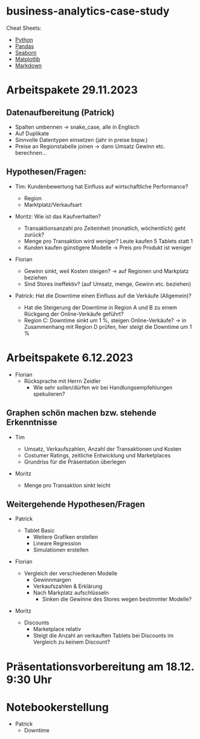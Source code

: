 # business-analytics-case-study
Cheat Sheets:
- [Python](https://github.com/FavioVazquez/ds-cheatsheets/blob/master/Python/Python_Crash_Course/Beginners-Python-Cheat-Sheet.pdfF)
- [Pandas](https://pandas.pydata.org/Pandas_Cheat_Sheet.pdf)
- [Seaborn](https://images.datacamp.com/image/upload/v1676302629/Marketing/Blog/Seaborn_Cheat_Sheet.pdf)
- [Matplotlib](https://matplotlib.org/cheatsheets/)
- [Markdown](https://github.com/adam-p/markdown-here/wiki/Markdown-Cheatsheet)

# Arbeitspakete 29.11.2023

## Datenaufbereitung (Patrick)
- Spalten umbennen → snake_case, alle in Englisch
- Auf Duplikate
- Sinnvolle Datentypen einsetzen (jahr in preise bspw.)
- Preise an Regionstabelle joinen → dann Umsatz Gewinn etc. berechnen...

## Hypothesen/Fragen:
- Tim: Kundenbewertung hat Einfluss auf wirtschaftliche Performance?
    - Region
    - Marktplatz/Verkaufsart

- Moritz: Wie ist das Kaufverhalten?
    - Transaktionsanzahl pro Zeiteinheit (monatlich, wöchentlich) geht zurück?
    - Menge pro Transaktion wird weniger? Leute kaufen 5 Tablets statt 1
    - Kunden kaufen günstigere Modelle → Preis pro Produkt ist weniger

- Florian
    - Gewinn sinkt, weil Kosten steigen? → auf Regionen und Markplatz beziehen
    - Sind Stores ineffektiv? (auf Umsatz, menge, Gewinn etc. beziehen)

- Patrick: Hat die Downtime einen Einfluss auf die Verkäufe (Allgemein)?
    - Hat die Steigerung der Downtime in Region A und B zu einem Rückgang der Online-Verkäufe geführt?
    - Region C: Downtime sinkt um 1 %, steigen Online-Verkäufe? → in Zusammenhang mit Region D prüfen, hier steigt die Downtime um 1 %

# Arbeitspakete 6.12.2023
- Florian
  - Rücksprache mit Herrn Zeidler
    - Wie sehr sollen/dürfen wir bei Handlungsempfehlungen spekulieren?

## Graphen schön machen bzw. stehende Erkenntnisse
- Tim
  - Umsatz, Verkaufszahlen, Anzahl der Transaktionen und Kosten
  - Costumer Ratings, zeitliche Entwicklung und Marketplaces
  - Grundriss für die Präsentation überlegen

- Moritz
  - Menge pro Transaktion sinkt leicht

## Weitergehende Hypothesen/Fragen
- Patrick
  - Tablet Basic
    - Weitere Grafiken erstellen
    - Lineare Regression
    - Simulationen erstellen

- Florian
  - Vergleich der verschiedenen Modelle
    - Gewinnmargen
    - Verkaufszahlen & Erklärung
    - Nach Markplatz aufschlüsseln
      - Sinken die Gewinne des Stores wegen bestimmter Modelle?

- Moritz
  - Discounts
    - Marketplace relativ
    - Steigt die Anzahl an verkauften Tablets bei Discounts im Vergleich zu keinem Discount?

# Präsentationsvorbereitung am 18.12. 9:30 Uhr

# Notebookerstellung
- Patrick
  - Downtime